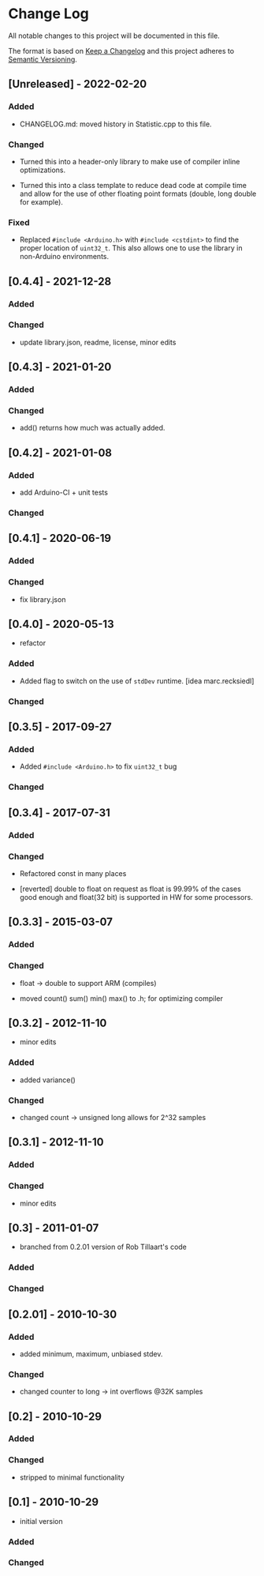 # Change Log
All notable changes to this project will be documented in this file.

The format is based on [Keep a Changelog](http://keepachangelog.com/)
and this project adheres to [Semantic Versioning](http://semver.org/).

## [Unreleased] - 2022-02-20

### Added

- CHANGELOG.md: moved history in Statistic.cpp to this file.

### Changed

- Turned this into a header-only library to make use of compiler
  inline optimizations.

- Turned this into a class template to reduce dead code at compile
  time and allow for the use of other floating point formats (double,
  long double for example).

### Fixed

- Replaced `#include <Arduino.h>` with `#include <cstdint>` to find
  the proper location of `uint32_t`.  This also allows one to use the
  library in non-Arduino environments.

## [0.4.4] - 2021-12-28

### Added

### Changed

- update library.json, readme, license, minor edits

## [0.4.3] - 2021-01-20

### Added

### Changed

- add() returns how much was actually added.

## [0.4.2] - 2021-01-08

### Added

- add Arduino-CI + unit tests

### Changed

## [0.4.1] - 2020-06-19

### Added

### Changed

- fix library.json

## [0.4.0] - 2020-05-13

- refactor

### Added

- Added flag to switch on the use of `stdDev` runtime. [idea marc.recksiedl]

### Changed

## [0.3.5] - 2017-09-27

### Added

- Added `#include <Arduino.h>` to fix `uint32_t` bug

### Changed

## [0.3.4] - 2017-07-31

### Added

### Changed
- Refactored const in many places

- [reverted] double to float on request as float is 99.99% of the
  cases good enough and float(32 bit) is supported in HW for some
  processors.

## [0.3.3] - 2015-03-07

### Added

### Changed

- float -> double to support ARM (compiles)

- moved count() sum() min() max() to .h; for optimizing compiler

## [0.3.2] - 2012-11-10

- minor edits

### Added

- added variance()

### Changed

- changed count -> unsigned long allows for 2^32 samples

## [0.3.1] - 2012-11-10

### Added

### Changed

- minor edits

## [0.3] - 2011-01-07

- branched from 0.2.01 version of Rob Tillaart's code

### Added

### Changed

## [0.2.01] - 2010-10-30

### Added

- added minimum, maximum, unbiased stdev.

### Changed

- changed counter to long -> int overflows @32K samples

## [0.2] - 2010-10-29

### Added

### Changed

- stripped to minimal functionality

## [0.1] - 2010-10-29

- initial version

### Added

### Changed
